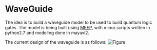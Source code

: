 WaveGuide
============

The idea is to build a waveguide model to be used to build quantum logic gates. The model is being built using [MEEP](http://ab-initio.mit.edu/wiki/index.php/Meep), with minor scripts written in python2.7 and modeling done in mayavi2.

The current design of the waveguide is as follows:
![Figure](https://raw.github.com/c0nrad/waveGuide/master/doc/waveGuideDesign.png)
